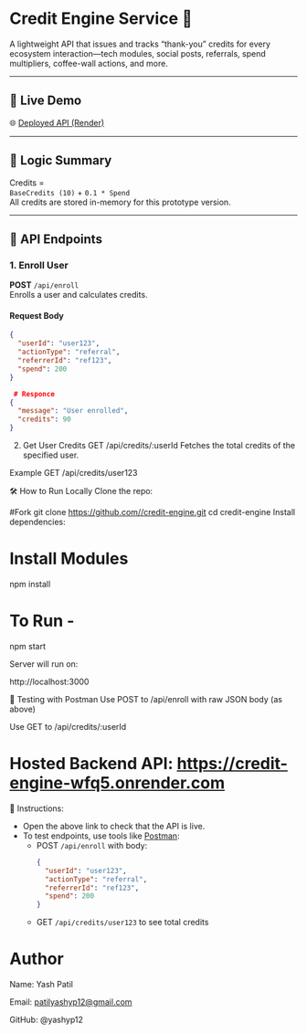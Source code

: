 # Credit Engine Service 🚀

A lightweight API that issues and tracks “thank-you” credits for every ecosystem interaction—tech modules, social posts, referrals, spend multipliers, coffee-wall actions, and more.

---

## 🔗 Live Demo

🌐 [Deployed API (Render)](https://credit-engine-wfq5.onrender.com)

---

## 🧠 Logic Summary

Credits =  
`BaseCredits (10)` + `0.1 * Spend`  
All credits are stored in-memory for this prototype version.

---

## 🚀 API Endpoints

### 1. Enroll User

**POST** `/api/enroll`  
Enrolls a user and calculates credits.

#### Request Body
```json
{
  "userId": "user123",
  "actionType": "referral",
  "referrerId": "ref123",
  "spend": 200
}

 # Responce
{
  "message": "User enrolled",
  "credits": 90
}
```
2. Get User Credits
GET /api/credits/:userId
Fetches the total credits of the specified user.

Example
GET /api/credits/user123

🛠️ How to Run Locally
Clone the repo:

 #Fork 
git clone [https://github.com/<your-username>/credit-engine.git](https://github.com/yashyp12/credit-engine.git)
cd credit-engine
Install dependencies:

# Install Modules
npm install
 

# To Run - 
npm start

Server will run on:

http://localhost:3000

🧪 Testing with Postman
Use POST to /api/enroll with raw JSON body (as above)

Use GET to /api/credits/:userId

# Hosted Backend API: https://credit-engine-wfq5.onrender.com

📌 Instructions:
- Open the above link to check that the API is live.
- To test endpoints, use tools like [Postman](https://www.postman.com/):
  - POST `/api/enroll` with body:
    ```json
    {
      "userId": "user123",
      "actionType": "referral",
      "referrerId": "ref123",
      "spend": 200
    }
    ```
  - GET `/api/credits/user123` to see total credits


# Author
Name: Yash Patil 

Email: patilyashyp12@gmail.com

GitHub: @yashyp12
